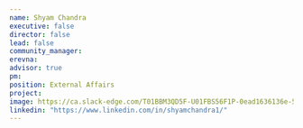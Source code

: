 ```yaml
---
name: Shyam Chandra
executive: false
director: false
lead: false
community_manager:
erevna:  
advisor: true
pm:
position: External Affairs
project:
image: https://ca.slack-edge.com/T01BBM3QD5F-U01FBS56F1P-0ead1636136e-512
linkedin: "https://www.linkedin.com/in/shyamchandra1/"
---
```

